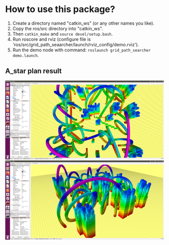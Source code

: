 # How to use this package?
1. Create a directory named "catkin_ws" (or any other names you like).
2. Copy the ros/src directory into "catkin_ws".
3. Then `catkin_make` and `source devel/setup.bash`.
4. Run roscore and rviz (configure file is 'ros/src/grid_path_seaarcher/launch/rviz_config/demo.rviz').
5. Run the demo node with command: `roslaunch grid_path_searcher demo.launch`.

## A_star plan result
![](https://github.com/climber-z/planning_algorithms/blob/main/A_star/ros/img/A_star_1.png)
![](https://github.com/climber-z/planning_algorithms/blob/main/A_star/ros/img/A_star_2.png)
